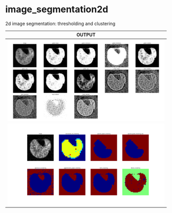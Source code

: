 # image_segmentation2d
2d image segmentation: thresholding and clustering<br/>

| OUTPUT |
| ------------- |
| <img src="https://github.com/BoguslawObara/image_segmentation2d/blob/master/im/cell2d_thresholding.png" width="500">|
| <img src="https://github.com/BoguslawObara/image_segmentation2d/blob/master/im/cell2d_clustering.png" width="500">|